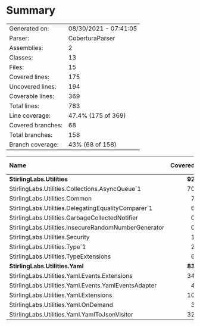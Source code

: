 ﻿# Summary
|||
|:---|:---|
| Generated on: | 08/30/2021 - 07:41:05 |
| Parser: | CoberturaParser |
| Assemblies: | 2 |
| Classes: | 13 |
| Files: | 15 |
| Covered lines: | 175 |
| Uncovered lines: | 194 |
| Coverable lines: | 369 |
| Total lines: | 783 |
| Line coverage: | 47.4% (175 of 369) |
| Covered branches: | 68 |
| Total branches: | 158 |
| Branch coverage: | 43% (68 of 158) |

|**Name**|**Covered**|**Uncovered**|**Coverable**|**Total**|**Line coverage**|**Covered**|**Total**|**Branch coverage**|
|:---|---:|---:|---:|---:|---:|---:|---:|---:|
|**StirlingLabs.Utilities**|**92**|**146**|**238**|**899**|**38.6%**|**31**|**100**|**31%**|
|StirlingLabs.Utilities.Collections.AsyncQueue`1|70|51|121|327|57.8%|26|52|50%|
|StirlingLabs.Utilities.Common|7|17|24|158|29.1%|2|6|33.3%|
|StirlingLabs.Utilities.DelegatingEqualityComparer`1|6|8|14|35|42.8%|1|8|12.5%|
|StirlingLabs.Utilities.GarbageCollectedNotifier|0|8|8|30|0%|0|6|0%|
|StirlingLabs.Utilities.InsecureRandomNumberGenerator|0|10|10|33|0%|0|4|0%|
|StirlingLabs.Utilities.Security|1|38|39|84|2.5%|0|20|0%|
|StirlingLabs.Utilities.Type`1|2|14|16|116|12.5%|0|0||
|StirlingLabs.Utilities.TypeExtensions|6|0|6|116|100%|2|4|50%|
|**StirlingLabs.Utilities.Yaml**|**83**|**48**|**131**|**0**|**63.3%**|**37**|**58**|**63.7%**|
|StirlingLabs.Utilities.Yaml.Events.Extensions|34|1|35|0|97.1%|21|22|95.4%|
|StirlingLabs.Utilities.Yaml.Events.YamlEventsAdapter|4|9|13|0|30.7%|0|0||
|StirlingLabs.Utilities.Yaml.Extensions|10|24|34|0|29.4%|2|14|14.2%|
|StirlingLabs.Utilities.Yaml.OnDemand|3|0|3|0|100%|0|0||
|StirlingLabs.Utilities.Yaml.YamlToJsonVisitor|32|14|46|0|69.5%|14|22|63.6%|
